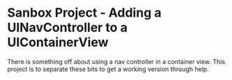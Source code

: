 Sanbox Project - Adding a UINavController to a UIContainerView
====================================

There is something off about using a nav controller in a container view. This project is to separate these bits to get a working version through help.
